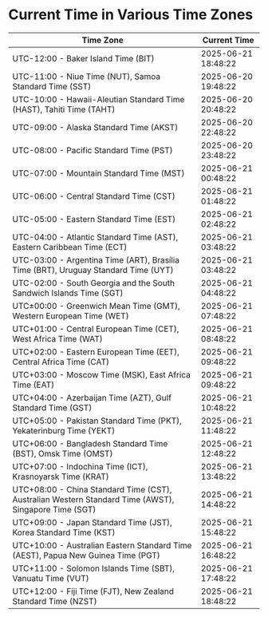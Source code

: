 # Current Time in Various Time Zones

| Time Zone | Current Time |
|-----------|--------------|
| UTC-12:00 - Baker Island Time (BIT) | 2025-06-21 18:48:22 |
| UTC-11:00 - Niue Time (NUT), Samoa Standard Time (SST) | 2025-06-20 19:48:22 |
| UTC-10:00 - Hawaii-Aleutian Standard Time (HAST), Tahiti Time (TAHT) | 2025-06-20 20:48:22 |
| UTC-09:00 - Alaska Standard Time (AKST) | 2025-06-20 22:48:22 |
| UTC-08:00 - Pacific Standard Time (PST) | 2025-06-20 23:48:22 |
| UTC-07:00 - Mountain Standard Time (MST) | 2025-06-21 00:48:22 |
| UTC-06:00 - Central Standard Time (CST) | 2025-06-21 01:48:22 |
| UTC-05:00 - Eastern Standard Time (EST) | 2025-06-21 02:48:22 |
| UTC-04:00 - Atlantic Standard Time (AST), Eastern Caribbean Time (ECT) | 2025-06-21 03:48:22 |
| UTC-03:00 - Argentina Time (ART), Brasília Time (BRT), Uruguay Standard Time (UYT) | 2025-06-21 03:48:22 |
| UTC-02:00 - South Georgia and the South Sandwich Islands Time (SGT) | 2025-06-21 04:48:22 |
| UTC±00:00 - Greenwich Mean Time (GMT), Western European Time (WET) | 2025-06-21 07:48:22 |
| UTC+01:00 - Central European Time (CET), West Africa Time (WAT) | 2025-06-21 08:48:22 |
| UTC+02:00 - Eastern European Time (EET), Central Africa Time (CAT) | 2025-06-21 09:48:22 |
| UTC+03:00 - Moscow Time (MSK), East Africa Time (EAT) | 2025-06-21 09:48:22 |
| UTC+04:00 - Azerbaijan Time (AZT), Gulf Standard Time (GST) | 2025-06-21 10:48:22 |
| UTC+05:00 - Pakistan Standard Time (PKT), Yekaterinburg Time (YEKT) | 2025-06-21 11:48:22 |
| UTC+06:00 - Bangladesh Standard Time (BST), Omsk Time (OMST) | 2025-06-21 12:48:22 |
| UTC+07:00 - Indochina Time (ICT), Krasnoyarsk Time (KRAT) | 2025-06-21 13:48:22 |
| UTC+08:00 - China Standard Time (CST), Australian Western Standard Time (AWST), Singapore Time (SGT) | 2025-06-21 14:48:22 |
| UTC+09:00 - Japan Standard Time (JST), Korea Standard Time (KST) | 2025-06-21 15:48:22 |
| UTC+10:00 - Australian Eastern Standard Time (AEST), Papua New Guinea Time (PGT) | 2025-06-21 16:48:22 |
| UTC+11:00 - Solomon Islands Time (SBT), Vanuatu Time (VUT) | 2025-06-21 17:48:22 |
| UTC+12:00 - Fiji Time (FJT), New Zealand Standard Time (NZST) | 2025-06-21 18:48:22 |
